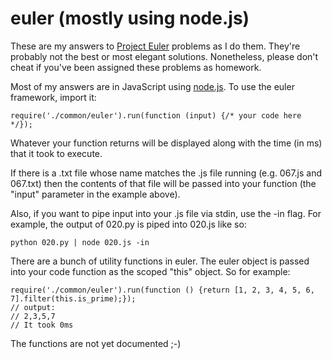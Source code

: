 euler (mostly using node.js)
============================

These are my answers to [Project Euler](http://projecteuler.net/) problems as I do them. They're probably not the 
best or most elegant solutions. Nonetheless, please don't cheat if you've been assigned these problems as homework.

Most of my answers are in JavaScript using [node.js](http://nodejs.org/). To use the euler framework, import it:

	require('./common/euler').run(function (input) {/* your code here */});

Whatever your function returns will be displayed along with the time (in ms) that it took to execute.

If there is a .txt file whose name matches the .js file running (e.g. 067.js and 067.txt) then the contents of that
file will be passed into your function (the "input" parameter in the example above).

Also, if you want to pipe input into your .js file via stdin, use the -in flag. For example, the output of 020.py is
piped into 020.js like so:

	python 020.py | node 020.js -in

There are a bunch of utility functions in euler. The euler object is passed into your code function as the scoped
"this" object. So for example:

	require('./common/euler').run(function () {return [1, 2, 3, 4, 5, 6, 7].filter(this.is_prime);});
	// output:
	// 2,3,5,7
	// It took 0ms

The functions are not yet documented ;-)